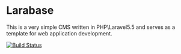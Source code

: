 # Larabase
This is a very simple CMS written in PHP\Laravel5.5 and serves as a template for web application development.

[![Build Status](https://img.shields.io/travis/ehsanx64/larabase.svg)](https://travis-ci.com/ehsanx64/larabase)

